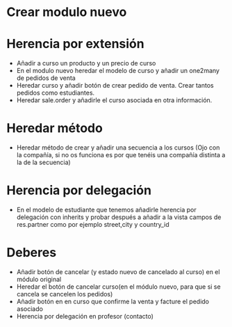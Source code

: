 # Crear modulo nuevo


# Herencia por extensión
* Añadir a curso un producto y un precio de curso
* En el modulo nuevo heredar el modelo de curso y añadir un one2many de pedidos de venta
* Heredar curso y añadir botón de crear pedido de venta. Crear tantos pedidos como estudiantes.
* Heredar sale.order y añadirle el curso asociada en otra información.

# Heredar método
* Heredar método de crear y añadir una secuencia a los cursos (Ojo con la compañía, si no os funciona es por que tenéis una compañía distinta a la de la secuencia)

# Herencia por delegación
* En el modelo de estudiante que tenemos añadirle herencia por delegación con inherits y probar después a añadir a la vista campos de res.partner como por ejemplo street,city y country_id

# Deberes
* Añadir botón de cancelar (y estado nuevo de cancelado al curso) en el módulo original
* Heredar el botón de cancelar curso(en el módulo nuevo, para que si se cancela se cancelen los pedidos)
* Añadir botón en en curso que confirme la venta y facture el pedido asociado
* Herencia por delegación en profesor (contacto)

